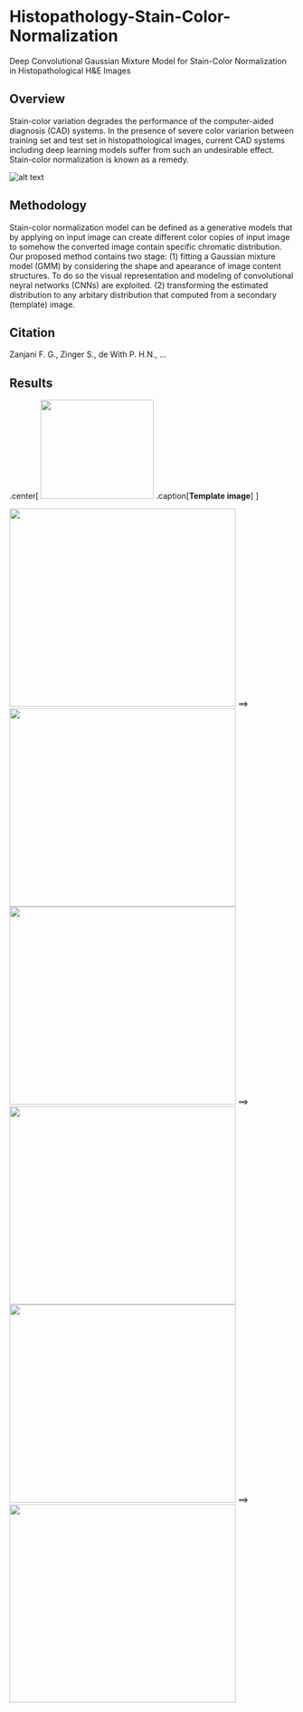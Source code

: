 # Histopathology-Stain-Color-Normalization
Deep Convolutional Gaussian Mixture Model for Stain-Color Normalization in Histopathological H&amp;E Images

## Overview ##

Stain-color variation degrades the performance of the computer-aided diagnosis (CAD) systems. In the presence of severe color variarion between training set and test set in histopathological images, current CAD systems including deep learning models suffer from such an undesirable effect. Stain-color normalization is known as a remedy.

![alt text](https://github.com/FarhadZanjani/Histopathology-Stain-Color-Normalization/blob/master/Color_Normalization.png)

## Methodology ##
Stain-color normalization model can be defined as a generative models that by applying on input image can create different color copies of input image to somehow the converted image contain specific chromatic distribution. Our proposed method contains two stage: (1) fitting a Gaussian mixture model (GMM) by considering the shape and apearance of image content structures. To do so the visual representation and modeling of convolutional neyral networks (CNNs) are exploited. (2) transforming the estimated distribution to any arbitary distribution that computed from a secondary (template) image.

## Citation ##
Zanjani F. G., Zinger S., de With P. H.N., ...

## Results ##

.center[
<img  width="200" height="175" src=https://github.com/FarhadZanjani/Histopathology-Stain-Color-Normalization/blob/master/Images/Template.png> 
.caption[**Template image**]
]

<img  width="400" height="350" src=https://github.com/FarhadZanjani/Histopathology-Stain-Color-Normalization/blob/master/Images/P1C7-L2di1Snap1.png> ==> <img  width="400" height="350" src=https://github.com/FarhadZanjani/Histopathology-Stain-Color-Normalization/blob/master/Images/DCGMM_P1C7-L2di1Snap1.png>
<img  width="400" height="350" src=https://github.com/FarhadZanjani/Histopathology-Stain-Color-Normalization/blob/master/Images/P2C25-L4di1Snap3.png> ==> <img  width="400" height="350" src=https://github.com/FarhadZanjani/Histopathology-Stain-Color-Normalization/blob/master/Images/DCGMM_P2C25-L4di1Snap3.png>
<img  width="400" height="350" src=https://github.com/FarhadZanjani/Histopathology-Stain-Color-Normalization/blob/master/Images/P3C4-L3ma1Snap3.png> ==> <img  width="400" height="350" src=https://github.com/FarhadZanjani/Histopathology-Stain-Color-Normalization/blob/master/Images/DCGMM_P3C4-L3ma1Snap3.png>



